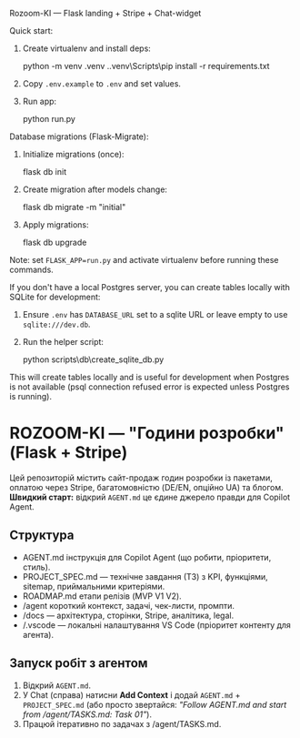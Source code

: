 ﻿Rozoom-KI — Flask landing + Stripe + Chat-widget

Quick start:

1. Create virtualenv and install deps:

   python -m venv .venv
   .\.venv\Scripts\pip install -r requirements.txt

2. Copy `.env.example` to `.env` and set values.

3. Run app:

   python run.py

Database migrations (Flask-Migrate):

1. Initialize migrations (once):

   flask db init

2. Create migration after models change:

   flask db migrate -m "initial"

3. Apply migrations:

   flask db upgrade

Note: set `FLASK_APP=run.py` and activate virtualenv before running these commands.

If you don't have a local Postgres server, you can create tables locally with SQLite for development:

1. Ensure `.env` has `DATABASE_URL` set to a sqlite URL or leave empty to use `sqlite:///dev.db`.
2. Run the helper script:

   python scripts\db\create_sqlite_db.py

This will create tables locally and is useful for development when Postgres is not available (psql connection refused error is expected unless Postgres is running).
# ROZOOM-KI — "Години розробки" (Flask + Stripe)

Цей репозиторій містить сайт-продаж годин розробки із пакетами, оплатою через Stripe, багатомовністю (DE/EN, опційно UA) та блогом.  
**Швидкий старт:** відкрий `AGENT.md`  це єдине джерело правди для Copilot Agent.

## Структура
- AGENT.md  інструкція для Copilot Agent (що робити, пріоритети, стиль).
- PROJECT_SPEC.md — технічне завдання (ТЗ) з KPI, функціями, sitemap, приймальними критеріями.
- ROADMAP.md  етапи релізів (MVP  V1  V2).
- /agent  короткий контекст, задачі, чек-листи, промпти.
- /docs — архітектура, сторінки, Stripe, аналітика, legal.
- /.vscode — локальні налаштування VS Code (пріоритет контенту для агента).

## Запуск робіт з агентом
1) Відкрий `AGENT.md`.  
2) У Chat (справа) натисни **Add Context** і додай `AGENT.md` + `PROJECT_SPEC.md` (або просто звертайся: _"Follow AGENT.md and start from /agent/TASKS.md: Task 01"_).  
3) Працюй ітеративно по задачах з /agent/TASKS.md.  

